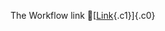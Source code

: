 The Workflow link
👏[[Link](https://www.google.com/url?q=http://www.google.com&sa=D&source=editors&ust=1755700377764900&usg=AOvVaw3IiJxufxFheT9t-fAuV066){.c1}]{.c0}
